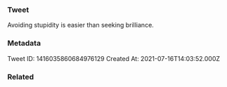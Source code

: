 ### Tweet
Avoiding stupidity is easier than seeking brilliance.

### Metadata
Tweet ID: 1416035860684976129
Created At: 2021-07-16T14:03:52.000Z

### Related

